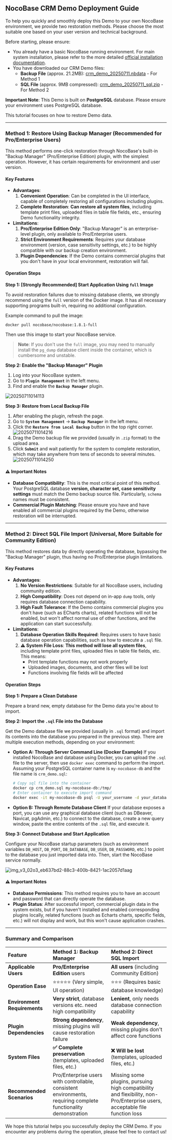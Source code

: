 ## NocoBase CRM Demo Deployment Guide

To help you quickly and smoothly deploy this Demo to your own NocoBase environment, we provide two restoration methods. Please choose the most suitable one based on your user version and technical background.

Before starting, please ensure:

- You already have a basic NocoBase running environment. For main system installation, please refer to the more detailed [official installation documentation](https://docs.nocobase.com/welcome/getting-started/installation).
- You have downloaded our CRM Demo files:
  - **Backup File** (approx. 21.2MB): [crm_demo_20250711.nbdata](https://static-docs.nocobase.com/crm_demo_20250711.nbdata) - For Method 1
  - **SQL File** (approx. 9MB compressed): [crm_demo_20250711_sql.zip](https://static-docs.nocobase.com/crm_demo_20250711_sql.zip) - For Method 2

**Important Note**: This Demo is built on **PostgreSQL** database. Please ensure your environment uses PostgreSQL database.

This tutorial focuses on how to restore Demo data.

---

### Method 1: Restore Using Backup Manager (Recommended for Pro/Enterprise Users)

This method performs one-click restoration through NocoBase's built-in "Backup Manager" (Pro/Enterprise Edition) plugin, with the simplest operation. However, it has certain requirements for environment and user version.

#### Key Features

* **Advantages**:
  1. **Convenient Operation**: Can be completed in the UI interface, capable of completely restoring all configurations including plugins.
  2. **Complete Restoration**: **Can restore all system files**, including template print files, uploaded files in table file fields, etc., ensuring Demo functionality integrity.
* **Limitations**:
  1. **Pro/Enterprise Edition Only**: "Backup Manager" is an enterprise-level plugin, only available to Pro/Enterprise users.
  2. **Strict Environment Requirements**: Requires your database environment (version, case sensitivity settings, etc.) to be highly compatible with our backup creation environment.
  3. **Plugin Dependencies**: If the Demo contains commercial plugins that you don't have in your local environment, restoration will fail.

#### Operation Steps

**Step 1: [Strongly Recommended] Start Application Using `full` Image**

To avoid restoration failures due to missing database clients, we strongly recommend using the `full` version of the Docker image. It has all necessary supporting programs built-in, requiring no additional configuration.

Example command to pull the image:

```bash
docker pull nocobase/nocobase:1.8.1-full
```

Then use this image to start your NocoBase service.

> **Note**: If you don't use the `full` image, you may need to manually install the `pg_dump` database client inside the container, which is cumbersome and unstable.

**Step 2: Enable the "Backup Manager" Plugin**

1. Log into your NocoBase system.
2. Go to **`Plugin Management`** in the left menu.
3. Find and enable the **`Backup Manager`** plugin.

![20250711014113](https://static-docs.nocobase.com/20250711014113.png)

**Step 3: Restore from Local Backup File**

1. After enabling the plugin, refresh the page.
2. Go to **`System Management`** -> **`Backup Manager`** in the left menu.
3. Click the **`Restore from Local Backup`** button in the top right corner.
   ![20250711014216](https://static-docs.nocobase.com/20250711014216.png)
4. Drag the Demo backup file we provided (usually in `.zip` format) to the upload area.
5. Click **`Submit`** and wait patiently for the system to complete restoration, which may take anywhere from tens of seconds to several minutes.
   ![20250711014250](https://static-docs.nocobase.com/20250711014250.png)

#### ⚠️ Important Notes

* **Database Compatibility**: This is the most critical point of this method. Your PostgreSQL database **version, character set, case sensitivity settings** must match the Demo backup source file. Particularly, `schema` names must be consistent.
* **Commercial Plugin Matching**: Please ensure you have and have enabled all commercial plugins required by the Demo, otherwise restoration will be interrupted.

---

### Method 2: Direct SQL File Import (Universal, More Suitable for Community Edition)

This method restores data by directly operating the database, bypassing the "Backup Manager" plugin, thus having no Pro/Enterprise plugin limitations.

#### Key Features

* **Advantages**:
  1. **No Version Restrictions**: Suitable for all NocoBase users, including community edition.
  2. **High Compatibility**: Does not depend on in-app `dump` tools, only requires database connection capability.
  3. **High Fault Tolerance**: If the Demo contains commercial plugins you don't have (such as ECharts charts), related functions will not be enabled, but won't affect normal use of other functions, and the application can start successfully.
* **Limitations**:
  1. **Database Operation Skills Required**: Requires users to have basic database operation capabilities, such as how to execute a `.sql` file.
  2. **⚠️ System File Loss**: **This method will lose all system files**, including template print files, uploaded files in table file fields, etc. This means:
     - Print template functions may not work properly
     - Uploaded images, documents, and other files will be lost
     - Functions involving file fields will be affected

#### Operation Steps

**Step 1: Prepare a Clean Database**

Prepare a brand new, empty database for the Demo data you're about to import.

**Step 2: Import the `.sql` File into the Database**

Get the Demo database file we provided (usually in `.sql` format) and import its contents into the database you prepared in the previous step. There are multiple execution methods, depending on your environment:

* **Option A: Through Server Command Line (Docker Example)**
  If you installed NocoBase and database using Docker, you can upload the `.sql` file to the server, then use `docker exec` command to perform the import. Assuming your PostgreSQL container name is `my-nocobase-db` and the file name is `crm_demo.sql`:

  ```bash
  # Copy sql file into the container
  docker cp crm_demo.sql my-nocobase-db:/tmp/
  # Enter container to execute import command
  docker exec -it my-nocobase-db psql -U your_username -d your_database_name -f /tmp/crm_demo.sql
  ```
* **Option B: Through Remote Database Client**
  If your database exposes a port, you can use any graphical database client (such as DBeaver, Navicat, pgAdmin, etc.) to connect to the database, create a new query window, paste the entire contents of the `.sql` file, and execute it.

**Step 3: Connect Database and Start Application**

Configure your NocoBase startup parameters (such as environment variables `DB_HOST`, `DB_PORT`, `DB_DATABASE`, `DB_USER`, `DB_PASSWORD`, etc.) to point to the database you just imported data into. Then, start the NocoBase service normally.

![img_v3_02o3_eb637bd2-88c3-400b-8421-1ac2057d1aag](https://static-docs.nocobase.com/img_v3_02o3_eb637bd2-88c3-400b-8421-1ac2057d1aag.png)

#### ⚠️ Important Notes

* **Database Permissions**: This method requires you to have an account and password that can directly operate the database.
* **Plugin Status**: After successful import, commercial plugin data in the system exists, but if you haven't installed and enabled corresponding plugins locally, related functions (such as Echarts charts, specific fields, etc.) will not display and work, but this won't cause application crashes.

---

### Summary and Comparison


| Feature                      | Method 1: Backup Manager                                                                                        | Method 2: Direct SQL Import                                                                                                |
| :--------------------------- | :-------------------------------------------------------------------------------------------------------------- | :------------------------------------------------------------------------------------------------------------------------- |
| **Applicable Users**         | **Pro/Enterprise Edition** users                                                                                | **All users** (including Community Edition)                                                                                |
| **Operation Ease**           | ⭐⭐⭐⭐⭐ (Very simple, UI operation)                                                                          | ⭐⭐⭐ (Requires basic database knowledge)                                                                                 |
| **Environment Requirements** | **Very strict**, database versions etc. need high compatibility                                                 | **Lenient**, only needs database connection capability                                                                     |
| **Plugin Dependencies**      | **Strong dependency**, missing plugins will cause restoration failure                                           | **Weak dependency**, missing plugins don't affect core functions                                                           |
| **System Files**             | **✅ Complete preservation** (templates, uploaded files, etc.)                                                  | **❌ Will be lost** (templates, uploaded files, etc.)                                                                      |
| **Recommended Scenarios**    | Pro/Enterprise users with controllable, consistent environments, requiring complete functionality demonstration | Missing some plugins, pursuing high compatibility and flexibility, non-Pro/Enterprise users, acceptable file function loss |

We hope this tutorial helps you successfully deploy the CRM Demo. If you encounter any problems during the operation, please feel free to contact us!
